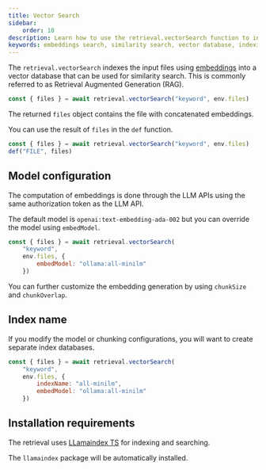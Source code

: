 ```yaml
---
title: Vector Search
sidebar:
    order: 10
description: Learn how to use the retrieval.vectorSearch function to index files with embeddings for efficient similarity search in vector databases.
keywords: embeddings search, similarity search, vector database, indexing, LLM API
---
```


The `retrieval.vectorSearch` indexes the input files using [embeddings](https://platform.openai.com/docs/guides/embeddings) into a vector database that can be used for similarity search. This is commonly referred to as Retrieval Augmented Generation (RAG).

```js wrap
const { files } = await retrieval.vectorSearch("keyword", env.files)
```

The returned `files` object contains the file with
concatenated embeddings.

You can use the result of `files` in the `def` function.

```js wrap
const { files } = await retrieval.vectorSearch("keyword", env.files)
def("FILE", files)
```

## Model configuration

The computation of embeddings is done through the
LLM APIs using the same authorization token as the LLM API. 

The default model is `openai:text-embedding-ada-002` but you can override the model using `embedModel`.

```js wrap 'embedModel: "ollama:all-minilm"'
const { files } = await retrieval.vectorSearch(
    "keyword", 
    env.files, {
        embedModel: "ollama:all-minilm"
    })
```

You can further customize the embedding generation by using `chunkSize` and `chunkOverlap`.

## Index name

If you modify the model or chunking configurations, you will want to create separate index databases.

```js wrap 'indexName: "all-minilm"'
const { files } = await retrieval.vectorSearch(
    "keyword", 
    env.files, {
        indexName: "all-minilm",
        embedModel: "ollama:all-minilm"
    })
```

## Installation requirements

The retrieval uses [LLamaindex TS](https://ts.llamaindex.ai/) for indexing and searching.

The `llamaindex` package will be automatically installed.
